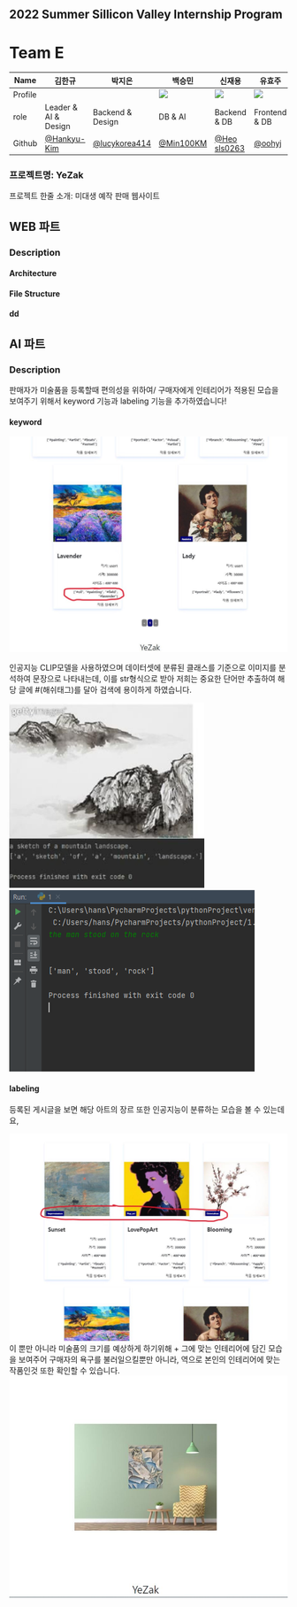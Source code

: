 ## 2022 Summer Sillicon Valley Internship Program

# Team E

| Name    | 김한규  | 박지은  | 백승민   | 신재용  | 유효주  |
| ------- | --------------------------------------------- | --------------------------------------------- | --------------------------------------------- | --------------------------------------------- | --------------------------------------------- |
| Profile | <img width="200px" src="" />|<img width="200px" src="" />| <img width="200px" src=".png" />| <img width="200px" src=".png" />| <img width="200px" src=".png" />|
| role    | Leader & AI & Design   | Backend & Design       | DB & AI       | Backend & DB      | Frontend & DB      |
| Github  | [@Hankyu-Kim](https://github.com/Hankyu-Kim) | [@lucykorea414](https://github.com/lucykorea414) | [@Min100KM](https://github.com/Min100KM) | [@Heo sls0263](https://github.com/sls0263) | [@oohyj](https://github.com/oohyj) |

### 프로젝트명: YeZak
프로젝트 한줄 소개: 미대생 예작 판매 웹사이트

## WEB 파트
### **Description**

#### Architecture

#### File Structure

#### dd












## AI 파트

### **Description**

판매자가 미술품을 등록할때 편의성을 위하여/ 구매자에게 인테리어가 적용된 모습을 보여주기 위해서 keyword 기능과 labeling 기능을 추가하였습니다!

#### keyword

<td><img src="/profile/image/keyword.JPG" ></td>

인공지능 CLIP모델을 사용하였으며 데이터셋에 분류된 클래스를 기준으로 이미지를 분석하여 문장으로 나타내는데, 이를 str형식으로 받아 저희는 중요한 단어만 추출하여 해당 글에 #(해쉬태그)를 달아 검색에 용이하게 하였습니다.
<td><img src="/profile/image/1.png" ></td>
<td><img src="/profile/image/2.png" ></td>

#### labeling

등록된 게시글을 보면 해당 아트의 장르 또한 인공지능이 분류하는 모습을 볼 수 있는데요,
<td><img src="/profile/image/labeling.JPG" ></td>
이 뿐만 아니라 미술품의 크기를 예상하게 하기위해 + 그에 맞는 인테리어에 담긴 모습을 보여주어 구매자의 욕구를 불러일으킬뿐만 아니라, 역으로 본인의 인테리어에 맞는 작품인것 또한 확인할 수 있습니다.
<td><img src="/profile/image/interior.JPG" ></td>



<!--

**Here are some ideas to get you started:**

🙋‍♀️ A short introduction - what is your organization all about?
🌈 Contribution guidelines - how can the community get involved?
👩‍💻 Useful resources - where can the community find your docs? Is there anything else the community should know?
🍿 Fun facts - what does your team eat for breakfast?
🧙 Remember, you can do mighty things with the power of [Markdown](https://docs.github.com/github/writing-on-github/getting-started-with-writing-and-formatting-on-github/basic-writing-and-formatting-syntax)
-->
